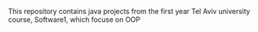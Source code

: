 This repository contains java projects from the first year Tel Aviv university course, Software1, which focuse on OOP
